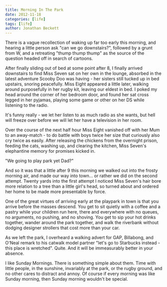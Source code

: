 ```yaml
---
title: Morning In The Park
date: 2012-11-18
categories: [life]
tags: [life]
author: Jonathan Beckett
---
```


There is a vague recollection of waking up far too early this morning, and hearing a little person ask "can we go downstairs?", followed by a grunt from W, and a retreating "thump thump thump" as the source of the question headed off in search of cartoons.

After finally sliding out of bed at some point after 8, I finally arrived downstairs to find Miss Seven sat on her own in the lounge, absorbed in the latest adventure Scooby Doo was having - her sisters still tucked up in bed upstairs, snoring peacefully. Miss Eight appeared a little later, walking around purposefully in her rugby kit, leaving our eldest in bed. I poked my head around the corner of her bedroom door, and found her sat cross legged in her pyjamas, playing some game or other on her DS while listening to the radio.

It's funny really - we let her listen to as much radio as she wants, but hell will freeze over before we will let her have a television in her room.

Over the course of the next half hour Miss Eight vanished off with her Mum to an away-match - to do battle with boys twice her size that curiously also cry twice as easily. After releasing the chickens from the overnight prison, feeding the cats, washing up, and clearing the kitchen, Miss Seven's elephantine memory for promises kicked in.

"We going to play park yet Dad?"

And so it was that a little after 9 this morning we walked out into the frosty morning air, and made our way into town... or rather we did on the second attempt. Twenty yards into the first attempt I noticed Miss Seven's hair bore more relation to a tree than a little girl's head, so turned about and ordered her home to be made more presentable by force.

One of the great virtues of arriving early at the playpark in town is that you arrive before the masses descend. You get to sit quietly with a coffee and a pastry while your children run here, there and everywhere with no queues, no arguments, no pushing, and no shoving. You get to sip your hot drinks together, wander around the park together, and walk the riverbank without dodging designer strollers that cost more than your car.

As we left the park, I overheard a walking advert for GAP, Billabong, and O'Neal remark to his catwalk model partner "let's go to Starbucks instead - this place is wretched". Quite. And it will be immeasurably better in your absence.

I like Sunday Mornings. There is something simple about them. Time with little people, in the sunshine, invariably at the park, or the rugby ground, and no other cares to distract and annoy. Of course if every morning was like Sunday morning, then Sunday morning wouldn't be special.
